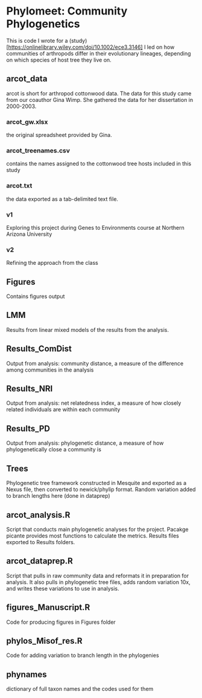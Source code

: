 # Phylomeet: Community Phylogenetics
 
This is code I wrote for a (study)[https://onlinelibrary.wiley.com/doi/10.1002/ece3.3146] I led on how communities of arthropods differ in their evolutionary lineages, depending on which species of host tree they live on. 

## arcot_data
arcot is short for arthropod cottonwood data. The data for this study came from our coauthor Gina Wimp. She gathered the data for her dissertation in 2000-2003. 

### arcot_gw.xlsx 
the original spreadsheet provided by Gina.

### arcot_treenames.csv
contains the names assigned to the cottonwood tree hosts included in this study

### arcot.txt 
the data exported as a tab-delimited text file.

### v1
Exploring this project during Genes to Environments course at Northern Arizona University

### v2
Refining the approach from the class

## Figures
Contains figures output

## LMM
Results from linear mixed models of the results from the analysis.

## Results_ComDist
Output from analysis: community distance, a measure of the difference among communities in the analysis

## Results_NRI
Output from analysis: net relatedness index, a measure of how closely related individuals are within each community

## Results_PD
Output from analysis: phylogenetic distance, a measure of how phylogenetically close a community is

## Trees
Phylogenetic tree framework constructed in Mesquite and exported as a Nexus file, then converted to newick/phylip format. Random variation added to branch lengths here (done in dataprep)

## arcot_analysis.R
Script that conducts main phylogenetic analyses for the project. Pacakge picante provides most functions to calculate the metrics. Results files exported to Results folders.

## arcot_dataprep.R
Script that pulls in raw community data and reformats it in preparation for analysis. It also pulls in phylogenetic tree files, adds random variation 10x, and writes these variations to use in analysis.

## figures_Manuscript.R
Code for producing figures in Figures folder

## phylos_Misof_res.R
Code for adding variation to branch length in the phylogenies

## phynames
dictionary of full taxon names and the codes used for them


